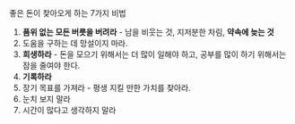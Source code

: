 좋은 돈이 찾아오게 하는 7가지 비법

1. **품위 없는 모든 버릇을 버려라** - 남을 비웃는 것, 지저분한 차림, **약속에 늦는 것**
2. 도움을 구하는 데 망설이지 마라.
3. **희생하라** - 돈을 모으기 위해서는 더 많이 일해야 하고, 공부를 많이 하기 위해서는 잠을 줄여야 한다.
4. **기록하라**
5. 장기 목표를 가져라 - 평생 지킬 만한 가치를 찾아라.
6. 눈치 보지 말라
7. 시간이 많다고 생각하지 말라
